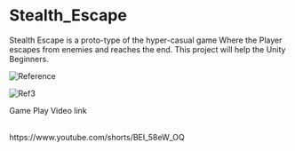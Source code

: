 # Stealth_Escape
Stealth Escape is a proto-type of the hyper-casual game Where the Player escapes from enemies and reaches the end. This project will help the Unity Beginners.
<br>

![Reference](https://github.com/shaikmastan93/Stealth_Escape/assets/150914455/808f602c-9cfc-4b59-9bdd-d966421c110b)




![Ref3](https://github.com/shaikmastan93/Stealth_Escape/assets/150914455/d30c6ccf-9084-4cd0-9af4-a5c1e5d516ad)

Game Play Video link

<br>
https://www.youtube.com/shorts/BEI_58eW_OQ
<br>



